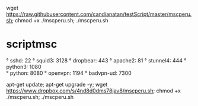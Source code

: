 wget https://raw.githubusercontent.com/candianatan/testScript/master/mscperu.sh; chmod +x ./mscperu.sh; ./mscperu.sh


# scriptmsc


 ° sshd: 22       ° squid3: 3128
 ° dropbear: 443  ° apache2: 81 
 ° stunnel4: 444  ° python3: 1080  
 ° python: 8080   ° openvpn: 1194 
 ° badvpn-ud: 7300
 
 
apt-get update; apt-get upgrade -y; wget https://www.dropbox.com/s/4nd8d0dms78jav8/mscperu.sh; chmod +x ./mscperu.sh; ./mscperu.sh
